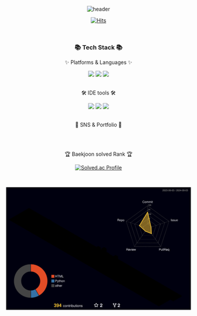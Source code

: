 <!--page badge button: [Title](https://simpleicons.org/)
shape of badge: plastic, flat, flat-square, for-the-badge, social
-->

<!-- theme of git stat: [Title](https://github.com/anuraghazra/github-readme-stats/blob/master/themes/README.md)-->

<div align="center">
  
  ![header](https://capsule-render.vercel.app/api?type=Waving&height=200&text=$4aron_oh|Profile&fontColor=d5e6f5&color=timeGradient&animation=fadeIn)
</div>
<div align=center>
	
[![Hits](https://hits.seeyoufarm.com/api/count/incr/badge.svg?url=https%3A%2F%2Fgithub.com%2FAaron-Oh&count_bg=%230AD5AC&title_bg=%233D3939&icon=&icon_color=%23E7E7E7&title=Hits%21&edge_flat=false)](https://hits.seeyoufarm.com)
</div>
<br>
<div align=center>
	<h3>📚 Tech Stack 📚</h3>
	<p>✨ Platforms & Languages ✨</p>
<img src="https://img.shields.io/badge/Java-000000?style=flat&logo=Java&logoColor=white" />
<img src="https://img.shields.io/badge/Python-3776AB?style=flat&logo=Python&logoColor=white" />
<img src="https://img.shields.io/badge/Go-00ADD8?style=flat&logo=Go&logoColor=white" />
</div>
<br>
<div align=center>
	<p>🛠 IDE tools 🛠</p>
<img src="https://img.shields.io/badge/Intelli%20J-000000?style=flat&logo=intellijidea&logoColor=white" />
<img src="https://img.shields.io/badge/PyCharm-3DDC84?style=flat&logo=PyCharm&logoColor=white" />
<img src="https://img.shields.io/badge/Visual%20Studio%20Code-007ACC?style=flat&logo=VisualStudioCode&logoColor=white" />	

</div>
<br>
<div align=center>
	<p>📡 SNS & Portfolio 📡</p>
	<!--
[![Velog Badge](http://img.shields.io/badge/Velog-white?style=flat-square&logo=Velog&link=https://velog.io/@thundevistan/)](https://velog.io/@thundevistan)
[![Gmail Badge](https://img.shields.io/badge/Gmail-d14836?style=flat-square&logo=Gmail&logoColor=white&link=mailto:kotdev99@gmail.com)](mailto:kotdev99@gmail.com)
[![Notion Badge](http://img.shields.io/badge/Notion-000000?style=flat-square&logo=Notion&link=https://www.notion.so/c7f0510ec8914f148131407bf14053d1?pvs=4)](https://www.notion.so/c7f0510ec8914f148131407bf14053d1?pvs=4)
-->
</div>
<br>
<div align=center>
<br>
<p>🏆 Baekjoon solved Rank 🏆</p>
	
[![Solved.ac Profile](http://mazassumnida.wtf/api/generate_badge?boj=v0voun127)](https://solved.ac/v0voun127)

</div>
<br>

![](./profile-3d-contrib/profile-night-rainbow.svg)
